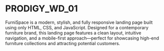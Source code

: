 # PRODIGY_WD_01
FurniSpace is a modern, stylish, and fully responsive landing page built using only HTML, CSS, and JavaScript. Designed for a contemporary furniture brand, this landing page features a clean layout, intuitive navigation, and a mobile-first approach—perfect for showcasing high-end furniture collections and attracting potential customers.
